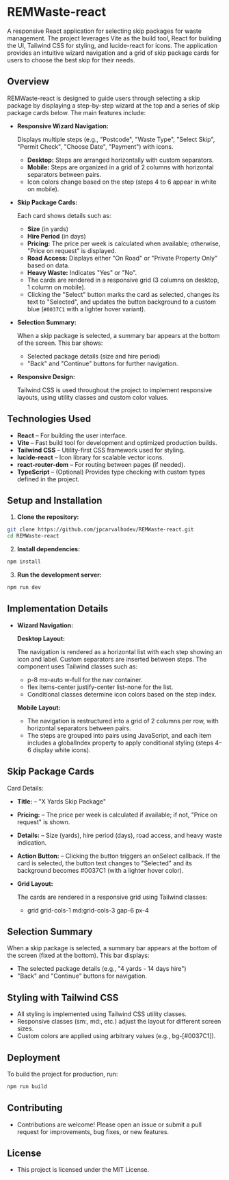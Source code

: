 # REMWaste-react

A responsive React application for selecting skip packages for waste management. The project leverages Vite as the build tool, React for building the UI, Tailwind CSS for styling, and lucide-react for icons. The application provides an intuitive wizard navigation and a grid of skip package cards for users to choose the best skip for their needs.

## Overview

REMWaste-react is designed to guide users through selecting a skip package by displaying a step-by-step wizard at the top and a series of skip package cards below. The main features include:

- **Responsive Wizard Navigation:**  
  
  Displays multiple steps (e.g., "Postcode", "Waste Type", "Select Skip", "Permit Check", "Choose Date", "Payment") with icons.

  - **Desktop:** Steps are arranged horizontally with custom separators.
  - **Mobile:** Steps are organized in a grid of 2 columns with horizontal separators between pairs.
  - Icon colors change based on the step (steps 4 to 6 appear in white on mobile).

- **Skip Package Cards:**  
  
  Each card shows details such as:

  - **Size** (in yards)
  - **Hire Period** (in days)
  - **Pricing:** The price per week is calculated when available; otherwise, "Price on request" is displayed.
  - **Road Access:** Displays either "On Road" or "Private Property Only" based on data.
  - **Heavy Waste:** Indicates "Yes" or "No".
  - The cards are rendered in a responsive grid (3 columns on desktop, 1 column on mobile).
  - Clicking the "Select" button marks the card as selected, changes its text to "Selected", and updates the button background to a custom blue (`#0037C1` with a lighter hover variant).

- **Selection Summary:**  
  
  When a skip package is selected, a summary bar appears at the bottom of the screen. This bar shows:

  - Selected package details (size and hire period)
  - "Back" and "Continue" buttons for further navigation.

- **Responsive Design:**  
  
  Tailwind CSS is used throughout the project to implement responsive layouts, using utility classes and custom color values.

## Technologies Used

- **React** – For building the user interface.
- **Vite** – Fast build tool for development and optimized production builds.
- **Tailwind CSS** – Utility-first CSS framework used for styling.
- **lucide-react** – Icon library for scalable vector icons.
- **react-router-dom** – For routing between pages (if needed).
- **TypeScript** – (Optional) Provides type checking with custom types defined in the project.

## Setup and Installation

1. **Clone the repository:**

```bash
git clone https://github.com/jpcarvalhodev/REMWaste-react.git
cd REMWaste-react
```

2. **Install dependencies:**

```bash
npm install
```

3. **Run the development server:**

```bash
npm run dev
```

## Implementation Details

- **Wizard Navigation:**

  **Desktop Layout:**
  
  The navigation is rendered as a horizontal list with each step showing an icon and label. Custom separators are inserted between steps. The component uses Tailwind classes such as:

  - p-8 mx-auto w-full for the nav container.
  - flex items-center justify-center list-none for the list.
  - Conditional classes determine icon colors based on the step index.

  **Mobile Layout:**
  
  - The navigation is restructured into a grid of 2 columns per row, with horizontal separators between pairs.
  - The steps are grouped into pairs using JavaScript, and each item includes a globalIndex property to apply conditional styling (steps 4–6 display white icons).

## Skip Package Cards

Card Details:

  - **Title:** – "X Yards Skip Package"
  - **Pricing:** – The price per week is calculated if available; if not, "Price on request" is shown.
  - **Details:** – Size (yards), hire period (days), road access, and heavy waste indication.
  - **Action Button:** – Clicking the button triggers an onSelect callback. If the card is selected, the button text changes to "Selected" and its background becomes #0037C1 (with a lighter hover color).

- **Grid Layout:**

  The cards are rendered in a responsive grid using Tailwind classes:

  - grid grid-cols-1 md:grid-cols-3 gap-6 px-4

## Selection Summary

  When a skip package is selected, a summary bar appears at the bottom of the screen (fixed at the bottom). This bar displays:

  - The selected package details (e.g., "4 yards - 14 days hire")
  - "Back" and "Continue" buttons for navigation.

## Styling with Tailwind CSS

  - All styling is implemented using Tailwind CSS utility classes.
  - Responsive classes (sm:, md:, etc.) adjust the layout for different screen sizes.
  - Custom colors are applied using arbitrary values (e.g., bg-[#0037C1]).

## Deployment

  To build the project for production, run:

```bash
npm run build
```

## Contributing

  - Contributions are welcome! Please open an issue or submit a pull request for improvements, bug fixes, or new features.

## License

  - This project is licensed under the MIT License.
